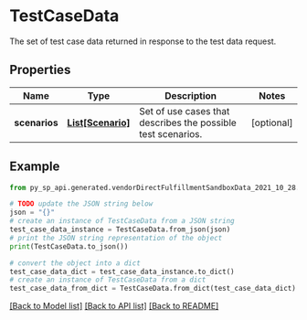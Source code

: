 # TestCaseData

The set of test case data returned in response to the test data request.

## Properties

Name | Type | Description | Notes
------------ | ------------- | ------------- | -------------
**scenarios** | [**List[Scenario]**](Scenario.md) | Set of use cases that describes the possible test scenarios. | [optional] 

## Example

```python
from py_sp_api.generated.vendorDirectFulfillmentSandboxData_2021_10_28.models.test_case_data import TestCaseData

# TODO update the JSON string below
json = "{}"
# create an instance of TestCaseData from a JSON string
test_case_data_instance = TestCaseData.from_json(json)
# print the JSON string representation of the object
print(TestCaseData.to_json())

# convert the object into a dict
test_case_data_dict = test_case_data_instance.to_dict()
# create an instance of TestCaseData from a dict
test_case_data_from_dict = TestCaseData.from_dict(test_case_data_dict)
```
[[Back to Model list]](../README.md#documentation-for-models) [[Back to API list]](../README.md#documentation-for-api-endpoints) [[Back to README]](../README.md)


